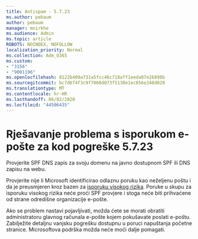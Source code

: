 ```yaml
---
title: Antispam - 5.7.23
ms.author: pebaum
author: pebaum
manager: mnirkhe
ms.audience: Admin
ms.topic: article
ROBOTS: NOINDEX, NOFOLLOW
localization_priority: Normal
ms.collection: Adm_O365
ms.custom:
- "3156"
- "9001196"
ms.openlocfilehash: 8122b409a731a5fcc46c718aff1eeda07e26890b
ms.sourcegitcommit: bc7d6f4f3c9f7060d073f5130e1ec856e248d020
ms.translationtype: MT
ms.contentlocale: hr-HR
ms.lasthandoff: 06/02/2020
ms.locfileid: "44506435"
---
```

# <a name="fix-email-delivery-issues-for-error-code-5723"></a>Rješavanje problema s isporukom e-pošte za kod pogreške 5.7.23

Provjerite SPF DNS zapis za svoju domenu na javno dostupnom SPF ili DNS zapisu na webu.

Provjerite nije li Microsoft identificirao odlaznu poruku kao neželjenu poštu i da je preusmjeren kroz bazen za [isporuku visokog rizika](https://docs.microsoft.com/microsoft-365/security/office-365-security/high-risk-delivery-pool-for-outbound-messages). Poruke u skupu za isporuku visokog rizika neće proći SPF provjere i stoga neće biti prihvaćene od strane odredišne organizacije e-pošte.

Ako se problem nastavi pojavljivati, možda ćete se morati obratiti administratoru glavnog računala e-pošte kojem pokušavate poslati e-poštu. Zabilježite detaljnu vanjsku pogrešku dostupnu u poruci napuštanja početne stranice. Microsoftova podrška možda neće moći dalje pomagati.
